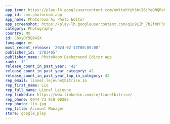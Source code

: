 ```yaml
---
app_icon: https://play-lh.googleusercontent.com/oWttohYyh3AtI6jYeQNQReUzhz-babbXTHf9DDosjH-BnUC1eGgh16yxJoDrJm9xxr49
app_id: com.photoroom.app
app_name: Photoroom AI Photo Editor
app_screenshot: https://play-lh.googleusercontent.com/q1u9LIh_7b2fmPP3Onwx8Fm49yPIEwmmlnLcizUY6_pw1H3g9-nCfcb9j7VoDHVBOA
category: Photography
country: MX
id: C8syDY5QB4SX
language: en
most_recent_release: '2024-02-14T00:00:00'
publisher_id: '2783465'
publisher_name: PhotoRoom Background Editor App
rank: '1'
release_count_in_past_year: '42'
release_count_in_past_year_category: 42
release_count_in_past_year_top_in_category: 42
rep_email: lionel.lejeune@bitrise.io
rep_first_name: Lio
rep_full_name: Lionel Lejeune
rep_linkedin: https://www.linkedin.com/in/lionelbitrise/
rep_phone: 0044 73 918 00286
rep_photo: lio.jpg
rep_title: Account Manager
store: google_play
---
```

